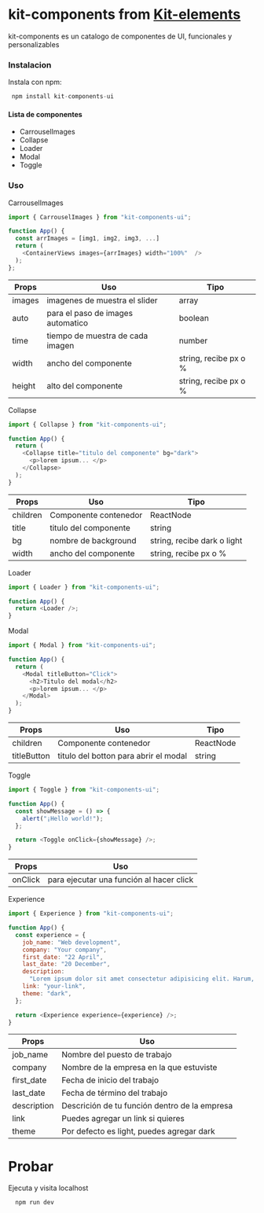# kit-components from [Kit-elements]

kit-components es un catalogo de componentes de UI, funcionales y personalizables

### Instalacion

Instala con npm:

```js
 npm install kit-components-ui
```

#### Lista de componentes

- CarrouselImages
- Collapse
- Loader
- Modal
- Toggle

### Uso

CarrouselImages

```js
import { CarrouselImages } from "kit-components-ui";

function App() {
  const arrImages = [img1, img2, img3, ...]
  return (
    <ContainerViews images={arrImages} width="100%"  />
  );
};
```

| Props  | Uso                               | Tipo                  |
| ------ | --------------------------------- | --------------------- |
| images | imagenes de muestra el slider     | array                 |
| auto   | para el paso de images automatico | boolean               |
| time   | tiempo de muestra de cada imagen  | number                |
| width  | ancho del componente              | string, recibe px o % |
| height | alto del componente               | string, recibe px o % |

Collapse

```js
import { Collapse } from "kit-components-ui";

function App() {
  return (
    <Collapse title="titulo del componente" bg="dark">
      <p>lorem ipsum... </p>
    </Collapse>
  );
}
```

| Props    | Uso                   | Tipo                        |
| -------- | --------------------- | --------------------------- |
| children | Componente contenedor | ReactNode                   |
| title    | titulo del componente | string                      |
| bg       | nombre de background  | string, recibe dark o light |
| width    | ancho del componente  | string, recibe px o %       |

Loader

```js
import { Loader } from "kit-components-ui";

function App() {
  return <Loader />;
}
```

Modal

```js
import { Modal } from "kit-components-ui";

function App() {
  return (
    <Modal titleButton="Click">
      <h2>Titulo del modal</h2>
      <p>lorem ipsum... </p>
    </Modal>
  );
}
```

| Props       | Uso                                   | Tipo      |
| ----------- | ------------------------------------- | --------- |
| children    | Componente contenedor                 | ReactNode |
| titleButton | titulo del botton para abrir el modal | string    |

Toggle

```js
import { Toggle } from "kit-components-ui";

function App() {
  const showMessage = () => {
    alert("¡Hello world!");
  };

  return <Toggle onClick={showMessage} />;
}
```

| Props   | Uso                                      |
| ------- | ---------------------------------------- |
| onClick | para ejecutar una función al hacer click |

Experience

```js
import { Experience } from "kit-components-ui";

function App() {
  const experience = {
    job_name: "Web development",
    company: "Your company",
    first_date: "22 April",
    last_date: "20 December",
    description:
      "Lorem ipsum dolor sit amet consectetur adipisicing elit. Harum, magni numquam delectus, autem fugiat ipsa nesciunt optio provident distinctio, dicta enim fugit ducimus? Nobis placeat quia quos labore amet? Animi!",
    link: "your-link",
    theme: "dark",
  };

  return <Experience experience={experience} />;
}
```

| Props       | Uso                                           |
| ----------- | --------------------------------------------- |
| job_name    | Nombre del puesto de trabajo                  |
| company     | Nombre de la empresa en la que estuviste      |
| first_date  | Fecha de inicio del trabajo                   |
| last_date   | Fecha de término del trabajo                  |
| description | Descrición de tu función dentro de la empresa |
| link        | Puedes agregar un link si quieres             |
| theme       | Por defecto es light, puedes agregar dark     |

# Probar

Ejecuta y visita localhost

```js
  npm run dev
```

[Kit-elements]: https://github.com/dariomvg/kit-elements
